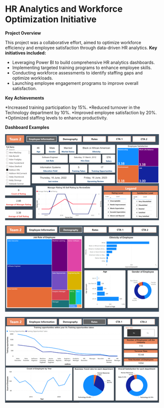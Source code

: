 # HR Analytics and Workforce Optimization Initiative

**Project Overview**

This project was a collaborative effort, aimed to optimize workforce efficiency and employee satisfaction through data-driven HR analytics. 
**Key initiatives included:**

* Leveraging Power BI to build comprehensive HR analytics dashboards.
* Implementing targeted training programs to enhance employee skills.
* Conducting workforce assessments to identify staffing gaps and optimize workloads.
* Launching employee engagement programs to improve overall satisfaction.

**Key Achievements**

*Increased training participation by 15%.
*Reduced turnover in the Technology department by 10%.
*Improved employee satisfaction by 20%.
*Optimized staffing levels to enhance productivity.

**Dashboard Examples**

![image alt](https://github.com/Khadiga-Hisham/HR-Analytics-Dashboard/blob/main/Employee%20Information.png?raw=true)

![image alt](https://github.com/Khadiga-Hisham/HR-Analytics-Dashboard/blob/main/Demography.png?raw=true)

![image alt](https://github.com/Khadiga-Hisham/HR-Analytics-Dashboard/blob/main/Rates.png?raw=true)


